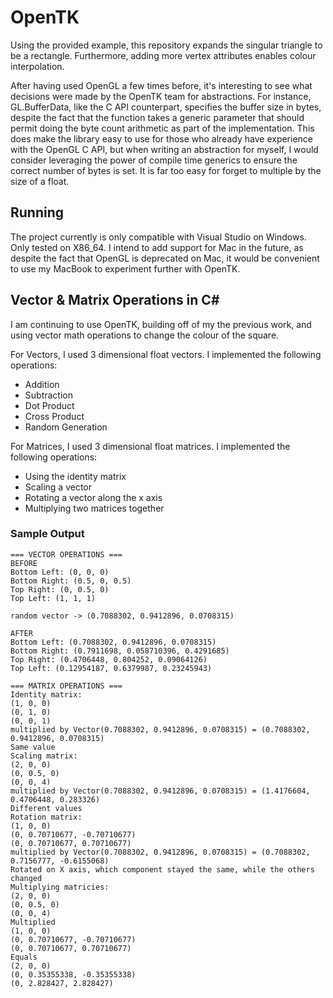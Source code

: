 # OpenTK

Using the provided example, this repository expands the singular triangle to be a rectangle. Furthermore, adding more vertex attributes enables colour interpolation.

After having used OpenGL a few times before, it's interesting to see what decisions were made by the OpenTK team for abstractions. For instance, GL.BufferData, like the C API counterpart, specifies the buffer size in bytes, despite the fact that the function takes a generic parameter that should permit doing the byte count arithmetic as part of the implementation. This does make the library easy to use for those who already have experience with the OpenGL C API, but when writing an abstraction for myself, I would consider leveraging the power of compile time generics to ensure the correct number of bytes is set. It is far too easy for forget to multiple by the size of a float.

## Running

The project currently is only compatible with Visual Studio on Windows. Only tested on X86_64. I intend to add support for Mac in the future, as despite the fact that OpenGL is deprecated on Mac, it would be convenient to use my MacBook to experiment further with OpenTK.

## Vector & Matrix Operations in C#

I am continuing to use OpenTK, building off of my the previous work, and using vector math operations to change the colour of the square.

For Vectors, I used 3 dimensional float vectors. I implemented the following operations:

- Addition
- Subtraction
- Dot Product
- Cross Product
- Random Generation

For Matrices, I used 3 dimensional float matrices. I implemented the following operations:

- Using the identity matrix
- Scaling a vector
- Rotating a vector along the x axis
- Multiplying two matrices together

### Sample Output

```text
=== VECTOR OPERATIONS ===
BEFORE
Bottom Left: (0, 0, 0)     
Bottom Right: (0.5, 0, 0.5)
Top Right: (0, 0.5, 0)     
Top Left: (1, 1, 1)        

random vector -> (0.7088302, 0.9412896, 0.0708315)

AFTER
Bottom Left: (0.7088302, 0.9412896, 0.0708315)
Bottom Right: (0.7911698, 0.058710396, 0.4291685)
Top Right: (0.4706448, 0.804252, 0.09064126)
Top Left: (0.12954187, 0.6379987, 0.23245943)

=== MATRIX OPERATIONS ===
Identity matrix:
(1, 0, 0)
(0, 1, 0)
(0, 0, 1)
multiplied by Vector(0.7088302, 0.9412896, 0.0708315) = (0.7088302, 0.9412896, 0.0708315)
Same value
Scaling matrix:
(2, 0, 0)
(0, 0.5, 0)
(0, 0, 4)
multiplied by Vector(0.7088302, 0.9412896, 0.0708315) = (1.4176604, 0.4706448, 0.283326)
Different values
Rotation matrix:
(1, 0, 0)
(0, 0.70710677, -0.70710677)
(0, 0.70710677, 0.70710677)
multiplied by Vector(0.7088302, 0.9412896, 0.0708315) = (0.7088302, 0.7156777, -0.6155068)
Rotated on X axis, which component stayed the same, while the others changed
Multiplying matricies:
(2, 0, 0)
(0, 0.5, 0)
(0, 0, 4)
Multiplied
(1, 0, 0)
(0, 0.70710677, -0.70710677)
(0, 0.70710677, 0.70710677)
Equals
(2, 0, 0)
(0, 0.35355338, -0.35355338)
(0, 2.828427, 2.828427)                                                                                                              
```
